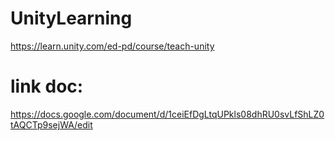 # UnityLearning
 https://learn.unity.com/ed-pd/course/teach-unity
# link doc:
https://docs.google.com/document/d/1ceiEfDgLtqUPkls08dhRU0svLfShLZ0tAQCTp9sejWA/edit
